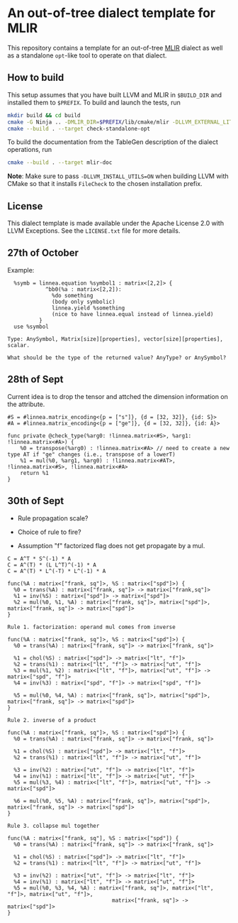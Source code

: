 # An out-of-tree dialect template for MLIR

This repository contains a template for an out-of-tree [MLIR](https://mlir.llvm.org/) dialect as well as a
standalone `opt`-like tool to operate on that dialect.

## How to build

This setup assumes that you have built LLVM and MLIR in `$BUILD_DIR` and installed them to `$PREFIX`. To build and launch the tests, run
```sh
mkdir build && cd build
cmake -G Ninja .. -DMLIR_DIR=$PREFIX/lib/cmake/mlir -DLLVM_EXTERNAL_LIT=$BUILD_DIR/bin/llvm-lit
cmake --build . --target check-standalone-opt
```
To build the documentation from the TableGen description of the dialect
operations, run
```sh
cmake --build . --target mlir-doc
```
**Note**: Make sure to pass `-DLLVM_INSTALL_UTILS=ON` when building LLVM with
CMake so that it installs `FileCheck` to the chosen installation prefix.

## License

This dialect template is made available under the Apache License 2.0 with LLVM Exceptions. See the `LICENSE.txt` file for more details.

## 27th of October

Example:
```mlir
  %symb = linnea.equation %symbol1 : matrix<[2,2]> {
            ^bb0(%a : matrix<[2,2]):
              %do something
              (body only symbolic)
              linnea.yield %something
              (nice to have linnea.equal instead of linnea.yield)
          }
  use %symbol

Type: AnySymbol, Matrix[size][properties], vector[size][properties], scalar.

What should be the type of the returned value? AnyType? or AnySymbol?

```

## 28th of Sept
Current idea is to drop the tensor and attched the dimension information on the attribute.

```
#S = #linnea.matrix_encoding<{p = ["s"]}, {d = [32, 32]}, {id: S}>
#A = #linnea.matrix_encoding<{p = ["ge"]}, {d = [32, 32]}, {id: A}>

func private @check_type(%arg0: !linnea.matrix<#S>, %arg1: !linnea.matrix<#A>) {
	%0 = transpose(%arg0) : !linnea.matrix<#A> // need to create a new type AT if "ge" changes (i.e., transpose of a lowerT)
	%1 = mul(%0, %arg1, %arg0) : !linnea.matrix<#AT>, !linnea.matrix<#S>, !linnea.matrix<#A>
	return %1
}
```

## 30th of Sept

- Rule propagation scale?
- Choice of rule to fire?

- Assumption "f" factorized flag does not get propagate by a mul.

```
C = A^T * S^(-1) * A
C = A^(T) * (L L^T)^(-1) * A
C = A^(T) * L^(-T) * L^(-1) * A

func(%A : matrix<["frank, sq"]>, %S : matrix<["spd"]>) {
  %0 = trans(%A) : matrix<["frank, sq"]> -> matrix<["frank,sq"]>
  %1 = inv(%S) : matrix<["spd"]> -> matrix<["spd"]>
  %2 = mul(%0, %1, %A) : matrix<["frank, sq"]>, matrix<["spd"]>, matrix<["frank, sq"]> -> matrix<["spd"]>
}

Rule 1. factorization: operand mul comes from inverse

func(%A : matrix<["frank, sq"]>, %S : matrix<["spd"]>) {
  %0 = trans(%A) : matrix<["frank, sq"]> -> matrix<["frank, sq"]>
	
  %1 = chol(%S) : matrix<["spd"]> -> matrix<["lt", "f"]>
  %2 = trans(%1) : matrix<["lt", "f"]> -> matrix<["ut", "f"]>
  %3 = mul(%1, %2) : matrix<["lt", "f"]>, matrix<["ut", "f"]> -> matrix<["spd", "f"]>
  %4 = inv(%3) : matrix<["spd", "f"]> -> matrix<["spd", "f"]>
  
  %5 = mul(%0, %4, %A) : matrix<["frank, sq"]>, matrix<["spd"]>, matrix<["frank, sq"]> -> matrix<["spd"]>
}

Rule 2. inverse of a product

func(%A : matrix<["frank, sq"]>, %S : matrix<["spd"]>) {
  %0 = trans(%A) : matrix<["frank, sq"]> -> matrix<["frank, sq"]>
	
  %1 = chol(%S) : matrix<["spd"]> -> matrix<["lt", "f"]>
  %2 = trans(%1) : matrix<["lt", "f"]> -> matrix<["ut", "f"]>
  
  %3 = inv(%2) : matrix<["ut", "f"]> -> matrix<["lt", "f"]>
  %4 = inv(%1) : matrix<["lt", "f"]> -> matrix<["ut", "f"]>
  %5 = mul(%3, %4) : matrix<["lt", "f"]>, matrix<["ut", "f"]> -> matrix<["spd"]> 
  
  %6 = mul(%0, %5, %A) : matrix<["frank, sq"]>, matrix<["spd"]>, matrix<["frank, sq"]> -> matrix<["spd"]>
}

Rule 3. collapse mul together

func(%A : matrix<["frank, sq"], %S : matrix<["spd"]) {
  %0 = trans(%A) : matrix<["frank, sq"]> -> matrix<["frank, sq"]>
	
  %1 = chol(%S) : matrix<["spd"]> -> matrix<["lt", "f"]>
  %2 = trans(%1) : matrix<["lt", "f"]> -> matrix<["ut", "f"]>
  
  %3 = inv(%2) : matrix<["ut", "f"]> -> matrix<["lt", "f"]>
  %4 = inv(%1) : matrix<["lt", "f"]> -> matrix<["ut", "f"]>
  %5 = mul(%0, %3, %4, %A) : matrix<["frank, sq"]>, matrix<["lt", "f"]>, matrix<["ut", "f"]>,
  			                     matrix<["frank, sq"]> -> matrix<["spd"]>
}
```
